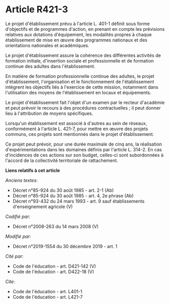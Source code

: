 # Article R421-3

Le projet d'établissement prévu à l'article L. 401-1 définit sous forme d'objectifs et de programmes d'action, en prenant en
compte les prévisions relatives aux dotations d'équipement, les modalités propres à chaque établissement de mise en œuvre des
programmes nationaux et des orientations nationales et académiques.

Le projet d'établissement assure la cohérence des différentes activités de formation initiale, d'insertion sociale et
professionnelle et de formation continue des adultes dans l'établissement.

En matière de formation professionnelle continue des adultes, le projet d'établissement, l'organisation et le fonctionnement
de l'établissement intègrent les objectifs liés à l'exercice de cette mission, notamment dans l'utilisation des moyens de
l'établissement en locaux et équipements.

Le projet d'établissement fait l'objet d'un examen par le recteur d'académie et peut prévoir le recours à des procédures
contractuelles ; il peut donner lieu à l'attribution de moyens spécifiques.

Lorsqu'un établissement est associé à d'autres au sein de réseaux, conformément à l'article L. 421-7, pour mettre en œuvre
des projets communs, ces projets sont mentionnés dans le projet d'établissement.

Ce projet peut prévoir, pour une durée maximale de cinq ans, la réalisation d'expérimentations dans les domaines définis par
l'article L. 314-2. En cas d'incidences de ces actions sur son budget, celles-ci sont subordonnées à l'accord de la
collectivité territoriale de rattachement.

**Liens relatifs à cet article**

_Anciens textes_:

  - Décret n°85-924 du 30 août 1985 - art. 2-1 (Ab)
  - Décret n°85-924 du 30 août 1985 - art. 4, 2e phrase (Ab)
  - Décret n°93-432 du 24 mars 1993 - art. 9 sauf établissements d'enseignement agricole (V)

_Codifié par_:

  - Décret n°2008-263 du 14 mars 2008 (V)

_Modifié par_:

  - Décret n°2019-1554 du 30 décembre 2019 - art. 1

_Cité par_:

  - Code de l'éducation - art. D421-142 (V)
  - Code de l'éducation - art. D422-18 (V)

_Cite_:

  - Code de l'éducation - art. L401-1
  - Code de l'éducation - art. L421-7
